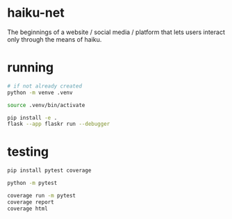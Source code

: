 # haiku-net

The beginnings of a website / social media / platform that lets users interact only through the means of haiku.

# running
```bash
# if not already created
python -m venve .venv

source .venv/bin/activate

pip install -e .
flask --app flaskr run --debugger
```

# testing
```bash
pip install pytest coverage

python -m pytest

coverage run -m pytest
coverage report
coverage html
```
